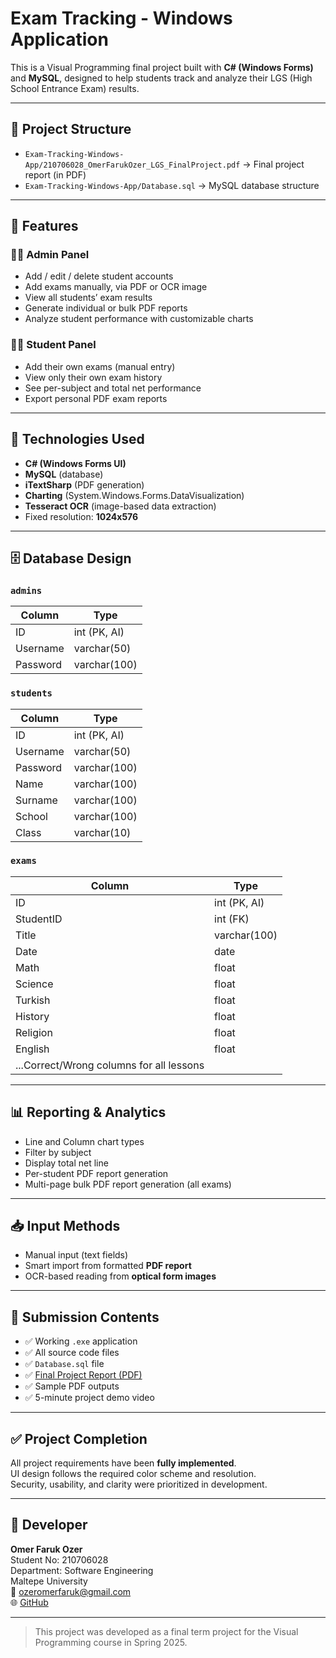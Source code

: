 # Exam Tracking - Windows Application

This is a Visual Programming final project built with **C# (Windows Forms)** and **MySQL**, designed to help students track and analyze their LGS (High School Entrance Exam) results.

---

## 📌 Project Structure

- `Exam-Tracking-Windows-App/210706028_OmerFarukOzer_LGS_FinalProject.pdf` → Final project report (in PDF)
- `Exam-Tracking-Windows-App/Database.sql` → MySQL database structure

---

## 🚀 Features

### 👨‍🏫 Admin Panel
- Add / edit / delete student accounts
- Add exams manually, via PDF or OCR image
- View all students’ exam results
- Generate individual or bulk PDF reports
- Analyze student performance with customizable charts

### 👨‍🎓 Student Panel
- Add their own exams (manual entry)
- View only their own exam history
- See per-subject and total net performance
- Export personal PDF exam reports

---

## 🧰 Technologies Used
- **C# (Windows Forms UI)**
- **MySQL** (database)
- **iTextSharp** (PDF generation)
- **Charting** (System.Windows.Forms.DataVisualization)
- **Tesseract OCR** (image-based data extraction)
- Fixed resolution: **1024x576**

---

## 🗄️ Database Design

### `admins`  
| Column    | Type         |
|-----------|--------------|
| ID        | int (PK, AI) |
| Username  | varchar(50)  |
| Password  | varchar(100) |

### `students`  
| Column   | Type         |
|----------|--------------|
| ID       | int (PK, AI) |
| Username | varchar(50)  |
| Password | varchar(100) |
| Name     | varchar(100) |
| Surname  | varchar(100) |
| School   | varchar(100) |
| Class    | varchar(10)  |

### `exams`  
| Column         | Type         |
|----------------|--------------|
| ID             | int (PK, AI) |
| StudentID      | int (FK)     |
| Title          | varchar(100) |
| Date           | date         |
| Math           | float        |
| Science        | float        |
| Turkish        | float        |
| History        | float        |
| Religion       | float        |
| English        | float        |
| ...Correct/Wrong columns for all lessons |

---

## 📊 Reporting & Analytics

- Line and Column chart types
- Filter by subject
- Display total net line
- Per-student PDF report generation
- Multi-page bulk PDF report generation (all exams)

---

## 📥 Input Methods

- Manual input (text fields)
- Smart import from formatted **PDF report**
- OCR-based reading from **optical form images**

---

## 📂 Submission Contents

- ✅ Working `.exe` application
- ✅ All source code files
- ✅ `Database.sql` file
- ✅ [Final Project Report (PDF)](./210706028_OmerFarukOzer_LGS_FinalProject.pdf)
- ✅ Sample PDF outputs
- ✅ 5-minute project demo video

---

## ✅ Project Completion

All project requirements have been **fully implemented**.  
UI design follows the required color scheme and resolution.  
Security, usability, and clarity were prioritized in development.

---

## 👤 Developer

**Omer Faruk Ozer**  
Student No: 210706028  
Department: Software Engineering  
Maltepe University  
📧 ozeromerfaruk@gmail.com  
🌐 [GitHub](https://github.com/omerozerf)

---

> This project was developed as a final term project for the Visual Programming course in Spring 2025.
